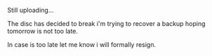 Still uploading...

The disc has decided to break i'm trying to recover a backup hoping tomorrow is not too late.

In case is too late let me know i will formally resign.
